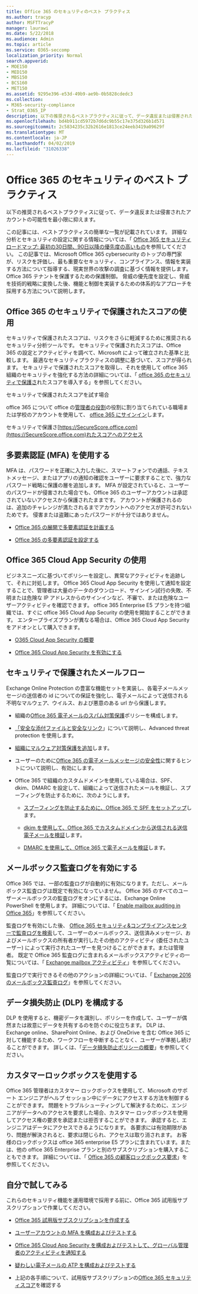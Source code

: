 ```yaml
---
title: Office 365 のセキュリティのベスト プラクティス
ms.author: tracyp
author: MSFTTracyP
manager: laurawi
ms.date: 5/22/2018
ms.audience: Admin
ms.topic: article
ms.service: O365-seccomp
localization_priority: Normal
search.appverid:
- MOE150
- MED150
- MBS150
- BCS160
- MET150
ms.assetid: 9295e396-e53d-49b9-ae9b-0b5828cdedc3
ms.collection:
- M365-security-compliance
- Strat_O365_IP
description: 以下の推奨されるベストプラクティスに従って、データ違反または侵害されたアカウントの可能性を最小限に抑えます。
ms.openlocfilehash: bd4b911cd5972b7d6dc9b55c17e375d326b1d571
ms.sourcegitcommit: 2c5834235c32b2616e1813ce24eeb3419a09629f
ms.translationtype: MT
ms.contentlocale: ja-JP
ms.lasthandoff: 04/02/2019
ms.locfileid: "31026338"
---
```

# <a name="security-best-practices-for-office-365"></a>Office 365 のセキュリティのベスト プラクティス

以下の推奨されるベストプラクティスに従って、データ違反または侵害されたアカウントの可能性を最小限に抑えます。
  
この記事には、ベストプラクティスの簡単な一覧が記載されています。 詳細な分析とセキュリティの設定に関する情報については、「 [Office 365 セキュリティロードマップ: 最初の30日間、90日以降の優先度の高いもの](security-roadmap.md)を参照してください。 この記事では、Microsoft Office 365 cybersecurity のトップの専門家が、リスクを評価し、最も重要なセキュリティ、コンプライアンス、情報を実装する方法について指導する、現実世界の攻撃の調査に基づく情報を提供します。Office 365 テナントを保護するための保護制御。 脅威の優先度を設定し、脅威を技術的戦略に変換した後、機能と制御を実装するための体系的なアプローチを採用する方法について説明します。
  
## <a name="use-office-365-secure-score"></a>Office 365 のセキュリティで保護されたスコアの使用

セキュリティで保護されたスコアは、リスクをさらに軽減するために推奨されるセキュリティ分析ツールです。 セキュリティで保護されたスコアは、Office 365 の設定とアクティビティを調べて、Microsoft によって確立された基準と比較します。 最適なセキュリティプラクティスの調整に基づいて、スコアが得られます。 セキュリティで保護されたスコアを取得し、それを使用して office 365 組織のセキュリティを強化する方法の詳細については、「 [office 365 のセキュリティで保護さ](office-365-secure-score.md)れたスコアを導入する」を参照してください。
  
セキュリティで保護されたスコアを試す場合
  
office 365 について office の[管理者の役割](https://support.office.com/article/da585eea-f576-4f55-a1e0-87090b6aaa9d)の役割に割り当てられている職場または学校のアカウントを使用して、 [office 365 にサインイン](https://www.office.com/signin)します。
  
セキュリティで保護さ[https://SecureScore.office.com](https://SecureScore.office.com)れたスコアへのアクセス
  
## <a name="use-multi-factor-authentication-mfa"></a>多要素認証 (MFA) を使用する

MFA は、パスワードを正確に入力した後に、スマートフォンでの通話、テキストメッセージ、またはアプリの通知の確認をユーザーに要求することで、強力なパスワード戦略に保護の層を追加します。 MFA が設定されていると、ユーザーのパスワードが侵害された場合でも、Office 365 のユーザーアカウントは承認されていないアクセスから保護されたままです。 アカウントが保護されるのは、追加のチャレンジが満たされるまでアカウントへのアクセスが許可されないためです。 侵害または盗難にあったパスワードが十分ではありません。
  
- [Office 365 の展開で多要素認証を計画する](https://support.office.com/article/043807b2-21db-4d5c-b430-c8a6dee0e6ba)

- [Office 365 の多要素認証を設定する](https://support.office.com/article/8f0454b2-f51a-4d9c-bcde-2c48e41621c6)

## <a name="use-office-365-cloud-app-security"></a>Office 365 Cloud App Security の使用

ビジネスニーズに基づいてポリシーを設定し、異常なアクティビティを追跡して、それに対処します。 Office 365 Cloud App Security を使用して通知を設定することで、管理者は大量のデータのダウンロード、サインイン試行の失敗、不明または危険な IP アドレスからのサインインなど、不審で、または危険なユーザーアクティビティを確認できます。 office 365 Enterprise E5 プランを持つ組織では、すぐに office 365 Cloud App Security の使用を開始することができます。 エンタープライズプランが異なる場合は、Office 365 Cloud App Security をアドオンとして購入できます。
  
- [O365 Cloud App Security の概要](office-365-cas-overview.md)

- [Office 365 Cloud App Security を有効にする](turn-on-office-365-cas.md)

## <a name="secure-mail-flow"></a>セキュリティで保護されたメールフロー

Exchange Online Protection の豊富な機能セットを実装し、各電子メールメッセージの送信者の id についての保証を強化し、電子メールによって送信される不明なマルウェア、ウイルス、および悪意のある url から保護します。
  
- 組織の[Office 365 電子メールのスパム対策保護](anti-spam-protection.md)ポリシーを構成します。

- [「安全な添付ファイルと安全なリンク](https://technet.microsoft.com/library/mt148491.aspx)」について説明し、Advanced threat protection を使用します。

- [組織にマルウェア対策保護を追加](https://technet.microsoft.com/en-us/library/jj200669%28v=exchg.150%29.aspx)します。

- ユーザーのために[Office 365 の電子メールメッセージの安全性](safety-tips-in-office-365.md)に関するヒントについて説明し、有効にします。

- Office 365 で組織のカスタムドメインを使用している場合は、SPF、dkim、DMARC を設定して、組織によって送信されたメールを検証し、スプーフィングを防止するために、次のようにします。

  - [スプーフィングを防止するために、Office 365 で SPF をセットアップ](https://docs.microsoft.com/office365/SecurityCompliance/set-up-spf-in-office-365-to-help-prevent-spoofing)します。

  - [dkim を使用して、Office 365 でカスタムドメインから送信される送信電子メールを検証](https://docs.microsoft.com/office365/SecurityCompliance/set-up-spf-in-office-365-to-help-prevent-spoofing)します。

  - [DMARC を使用して、Office 365 で電子メールを検証](https://technet.microsoft.com/library/mt734386%28v=exchg.150%29.aspx)します。

## <a name="enable-mailbox-audit-logging"></a>メールボックス監査ログを有効にする

Office 365 では、一部の監査ログが自動的に有効になります。ただし、メールボックス監査ログは既定で有効になっていません。 Office 365 のすべてのユーザーメールボックスの監査ログをオンにするには、Exchange Online PowerShell を使用します。 詳細については、「 [Enable mailbox auditing in Office 365](https://go.microsoft.com/fwlink/p/?LinkID=626109)」を参照してください。
  
監査ログを有効にした後、 [Office 365 セキュリティ&amp;コンプライアンスセンターで監査ログを検索](search-the-audit-log-in-security-and-compliance.md)して、ユーザーのメールボックス、送信済みメッセージ、およびメールボックスの所有者が実行したその他のアクティビティ (委任されたユーザー) によって実行されたユーザーを見つけることができます。または管理者。 既定で Office 365 監査ログに含まれるメールボックスアクティビティの一覧については、「 [Exchange mailbox アクティビティ](search-the-audit-log-in-security-and-compliance.md#exchange-mailbox-activities)」を参照してください。
  
監査ログで実行できるその他のアクションの詳細については、「 [Exchange 2016 のメールボックス監査ログ](https://technet.microsoft.com/en-us/library/ff459237%28v=exchg.160%29.aspx)」を参照してください。
  
## <a name="configure-data-loss-prevention-dlp"></a>データ損失防止 (DLP) を構成する

DLP を使用すると、機密データを識別し、ポリシーを作成して、ユーザーが偶然または故意にデータを共有するのを防ぐのに役立ちます。 DLP は、Exchange online、SharePoint Online、および OneDrive を含む Office 365 に対して機能するため、ワークフローを中断することなく、ユーザーが準拠し続けることができます。 詳しくは、「[データ損失防止ポリシーの概要](data-loss-prevention-policies.md)」を参照してください。
  
## <a name="use-customer-lockbox"></a>カスタマーロックボックスを使用する

Office 365 管理者はカスタマー ロックボックスを使用して、Microsoft のサポート エンジニアがヘルプ セッション中にデータにアクセスする方法を制御することができます。 問題をトラブルシューティングして解決するために、エンジニアがデータへのアクセスを要求した場合、カスタマー ロックボックスを使用してアクセス権の要求を承認または拒否することができます。 承認すると、エンジニアはデータにアクセスできるようになります。 各要求には有効期限があり、問題が解決されると、要求は閉じられ、アクセスは取り消されます。 お客様のロックボックスは office 365 enterprise E5 プランに含まれています。または、他の office 365 Enterprise プランと別のサブスクリプションを購入することもできます。 詳細については、「 [Office 365 の顧客ロックボックス要求](https://support.office.com/article/36f9cdd1-e64c-421b-a7e4-4a54d16440a2)」を参照してください。
  
## <a name="try-it-yourself"></a>自分で試してみる
<a name="SecureScore"> </a>

これらのセキュリティ機能を運用環境で採用する前に、Office 365 試用版サブスクリプションで作業してください。
  
- [Office 365 試用版サブスクリプションを作成する](https://technet.microsoft.com/library/mt736406.aspx)

- [ユーザーアカウントの MFA を構成およびテストする](https://technet.microsoft.com/library/mt492459.aspx)

- [Office 365 Cloud App Security を構成およびテストして、グローバル管理者のアクティビティを通知する](https://technet.microsoft.com/library/mt757250.aspx)

- [疑わしい電子メールの ATP を構成およびテストする](https://technet.microsoft.com/library/mt490479.aspx)

- 上記の各手順について、試用版サブスクリプションの[Office 365 セキュリティスコア](https://securescore.office.com/)を確認する